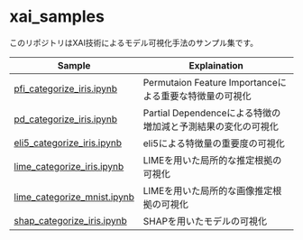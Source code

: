 # xai_samples

このリポジトリはXAI技術によるモデル可視化手法のサンプル集です。

| Sample | Explaination 
-----------|------------
| [pfi_categorize_iris.ipynb][10] | Permutaion Feature Importanceによる重要な特徴量の可視化
| [pd_categorize_iris.ipynb][11] | Partial Dependenceによる特徴の増加減と予測結果の変化の可視化
| [eli5_categorize_iris.ipynb][20] | eli5による特徴量の重要度の可視化
| [lime_categorize_iris.ipynb][30] | LIMEを用いた局所的な推定根拠の可視化
| [lime_categorize_mnist.ipynb][31] | LIMEを用いた局所的な画像推定根拠の可視化
| [shap_categorize_iris.ipynb][40] | SHAPを用いたモデルの可視化 


[10]: pfi_categorize_iris.ipynb
[11]: pd_categorize_iris.ipynb
[20]: eli5_categorize_iris.ipynb
[30]: lime_categorize_iris.ipynb
[31]: lime_categorize_mnist.ipynb
[30]: principal_component_analysis.ipynb
[40]: shap_categorize_iris.ipynb
